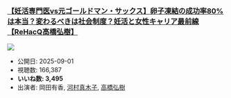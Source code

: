### [【妊活専門医vs元ゴールドマン・サックス】卵子凍結の成功率80%は本当？変わるべきは社会制度？妊活と女性キャリア最前線【ReHacQ高橋弘樹】](https://www.youtube.com/watch?v=d_dkHgvQgoQ)
[![](https://img.youtube.com/vi/d_dkHgvQgoQ/sddefault.jpg)](https://www.youtube.com/watch?v=d_dkHgvQgoQ)
-   公開日: 2025-09-01
-   視聴数: 166,387
-   **いいね数: 3,495**
-   出演者: 岡田有香, [河村真木子](/rehacq_fan/people/河村真木子 "wikilink"), [高橋弘樹](/rehacq_fan/people/高橋弘樹 "wikilink")
